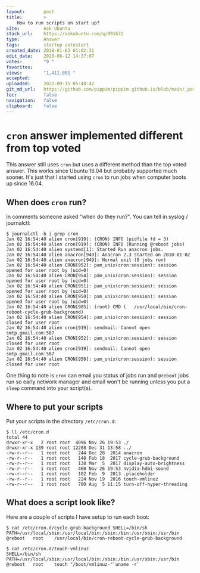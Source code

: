 ```yaml
---
layout:       post
title:        >
    How to run scripts on start up?
site:         Ask Ubuntu
stack_url:    https://askubuntu.com/q/991672
type:         Answer
tags:         startup autostart
created_date: 2018-01-03 01:02:31
edit_date:    2020-06-12 14:37:07
votes:        "9 "
favorites:    
views:        "1,411,001 "
accepted:     
uploaded:     2022-09-15 05:40:42
git_md_url:   https://github.com/pippim/pippim.github.io/blob/main/_posts/2018/2018-01-03-How-to-run-scripts-on-start-up_.md
toc:          false
navigation:   false
clipboard:    false
---
```


# `cron` answer implemented different from top voted

This answer still uses `cron` but uses a different method than the top voted answer. This works since Ubuntu 16.04 but probably supported much sooner. It's just that I started using `cron` to run jobs when computer boots up since 16.04. 

## When does `cron` run?

In comments someone asked "when do they run?". You can tell in syslog / journalctl:

``` 
$ journalctl -b | grep cron
Jan 02 16:54:40 alien cron[919]: (CRON) INFO (pidfile fd = 3)
Jan 02 16:54:40 alien cron[919]: (CRON) INFO (Running @reboot jobs)
Jan 02 16:54:40 alien systemd[1]: Started Run anacron jobs.
Jan 02 16:54:40 alien anacron[949]: Anacron 2.3 started on 2018-01-02
Jan 02 16:54:40 alien anacron[949]: Normal exit (0 jobs run)
Jan 02 16:54:40 alien CRON[952]: pam_unix(cron:session): session opened for user root by (uid=0)
Jan 02 16:54:40 alien CRON[954]: pam_unix(cron:session): session opened for user root by (uid=0)
Jan 02 16:54:40 alien CRON[951]: pam_unix(cron:session): session opened for user root by (uid=0)
Jan 02 16:54:40 alien CRON[950]: pam_unix(cron:session): session opened for user root by (uid=0)
Jan 02 16:54:40 alien CRON[985]: (root) CMD (   /usr/local/bin/cron-reboot-cycle-grub-background)
Jan 02 16:54:40 alien CRON[954]: pam_unix(cron:session): session closed for user root
Jan 02 16:54:40 alien cron[919]: sendmail: Cannot open smtp.gmail.com:587
Jan 02 16:54:40 alien CRON[952]: pam_unix(cron:session): session closed for user root
Jan 02 16:54:40 alien cron[919]: sendmail: Cannot open smtp.gmail.com:587
Jan 02 16:54:40 alien CRON[950]: pam_unix(cron:session): session closed for user root
```

One thing to note is `cron` can email you status of jobs run and `@reboot` jobs run so early network manager and email won't be running unless you put a `sleep` command into your script(s).

## Where to put your scripts

Put your scripts in the directory `/etc/cron.d`:

``` 
$ ll /etc/cron.d
total 44
drwxr-xr-x   2 root root  4096 Nov 26 19:53 ./
drwxr-xr-x 139 root root 12288 Dec 31 13:58 ../
-rw-r--r--   1 root root   244 Dec 28  2014 anacron
-rw-r--r--   1 root root   148 Feb 18  2017 cycle-grub-background
-rw-r--r--   1 root root   138 Mar  5  2017 display-auto-brightness
-rw-r--r--   1 root root   460 Nov 26 19:53 nvidia-hdmi-sound
-rw-r--r--   1 root root   102 Feb  9  2013 .placeholder
-rw-r--r--   1 root root   224 Nov 19  2016 touch-vmlinuz
-rw-r--r--   1 root root   700 Aug  5 11:15 turn-off-hyper-threading
```

## What does a script look like?

Here are a couple of scripts I have setup to run each boot:

``` 
$ cat /etc/cron.d/cycle-grub-background SHELL=/bin/sh
PATH=/usr/local/sbin:/usr/local/bin:/sbin:/bin:/usr/sbin:/usr/bin 
@reboot   root    /usr/local/bin/cron-reboot-cycle-grub-background

$ cat /etc/cron.d/touch-vmlinuz
SHELL=/bin/sh
PATH=/usr/local/sbin:/usr/local/bin:/sbin:/bin:/usr/sbin:/usr/bin
@reboot   root    touch "/boot/vmlinuz-"`uname -r`
```

